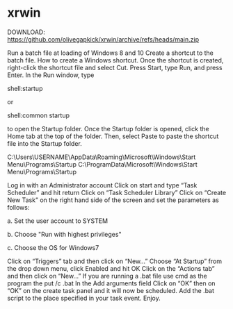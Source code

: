 # xrwin
DOWNLOAD:
https://github.com/olivegapkick/xrwin/archive/refs/heads/main.zip


Run a batch file at loading of Windows 8 and 10
Create a shortcut to the batch file.
How to create a Windows shortcut.
Once the shortcut is created, right-click the shortcut file and select Cut.
Press Start, type Run, and press Enter.
In the Run window, type 

shell:startup 

or 

shell:common startup 


to open the Startup folder.
Once the Startup folder is opened, click the Home tab at the top of the folder. Then, select Paste to paste the shortcut file into the Startup folder.


C:\Users\USERNAME\AppData\Roaming\Microsoft\Windows\Start Menu\Programs\Startup
C:\ProgramData\Microsoft\Windows\Start Menu\Programs\Startup




Log in with an Administrator account
Click on start and type “Task Scheduler” and hit return
Click on “Task Scheduler Library”
Click on “Create New Task” on the right hand side of the screen and set the parameters as follows:

a. Set the user account to SYSTEM

b. Choose "Run with highest privileges"

c. Choose the OS for Windows7

Click on “Triggers” tab and then click on “New…” Choose “At Startup” from the drop down menu, click Enabled and hit OK
Click on the “Actions tab” and then click on “New…” If you are running a .bat file use cmd as the program the put /c .bat In the Add arguments field
Click on “OK” then on “OK” on the create task panel and it will now be scheduled.
Add the .bat script to the place specified in your task event.
Enjoy.
